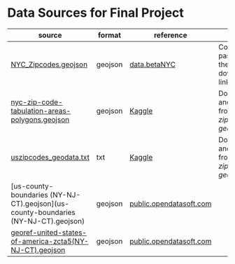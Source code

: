 # Data Sources for Final Project

| source | format | reference | notes |
| ------------------- | ------- | -------------- | ------------------------------ |
| [NYC_Zipcodes.geojson](NYC_Zipcodes.geojson) | geojson | [data.betaNYC](https://data.beta.nyc/dataset/nyc-zip-code-tabulation-areas/resource/6df127b1-6d04-4bb7-b983-07402a2c3f90)| Copied and pasted from the download link                                                                                                                                                  |
| [nyc-zip-code-tabulation-areas-polygons.geojson](nyc-zip-code-tabulation-areas-polygons.geojson) | geojson | [Kaggle](https://www.kaggle.com/datasets/saidakbarp/nyc-zipcode-geodata?resource=download)                                                                                                                                              | Downloaded and unziped from _NYC zipcode geodata.zip_ |
| [uszipcodes_geodata.txt](uszipcodes_geodata.txt) | txt | [Kaggle](https://www.kaggle.com/datasets/saidakbarp/nyc-zipcode-geodata?resource=download)                                                                                                                                              | Downloaded and unziped from _NYC zipcode geodata.zip_ |
| [us-county-boundaries (NY-NJ-CT).geojson](us-county-boundaries (NY-NJ-CT).geojson) | geojson | [public.opendatasoft.com](https://public.opendatasoft.com/explore/dataset/us-county-boundaries/export/?disjunctive.statefp&disjunctive.countyfp&disjunctive.name&disjunctive.namelsad&disjunctive.stusab&disjunctive.state_name&sort=stusab&refine.stusab=NY&refine.stusab=CT&refine.stusab=NJ) | |
| [georef-united-states-of-america-zcta5(NY-NJ-CT).geojson](georef-united-states-of-america-zcta5(NY-NJ-CT).geojson) | geojson | [public.opendatasoft.com](https://public.opendatasoft.com/explore/dataset/georef-united-states-of-america-zcta5/export/?disjunctive.ste_code&disjunctive.ste_name&disjunctive.coty_code&disjunctive.coty_name&disjunctive.zcta5_code&disjunctive.zcta5_name&sort=year&refine.ste_name=New+York&refine.ste_name=New+Mexico&refine.ste_name=Connecticut&location=4,44.65302,-73.16895&basemap=jawg.light) | |